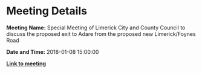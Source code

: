 # Meeting Details

**Meeting Name:** Special Meeting of Limerick City and County Council to discuss the proposed exit to Adare from the proposed new Limerick/Foynes Road

**Date and Time:** 2018-01-08 15:00:00

**<a href="https://www.limerick.ie/council/whats-on/special-meeting-limerick-city-and-county-council-discuss-proposed-exit-adare" target="_blank">Link to meeting</a>**
